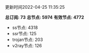 更新时间2022-04-25 11:35:25

**总订阅: 73**
**总节点: 5974**
**有效节点: 4772**
- ss节点: 4318
- ssr节点: 125
- trojan节点: 203
- v2ray节点: 126
